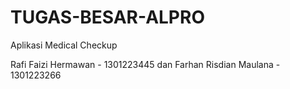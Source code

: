 # TUGAS-BESAR-ALPRO
Aplikasi Medical Checkup

Rafi Faizi Hermawan - 1301223445 dan Farhan Risdian Maulana - 1301223266
